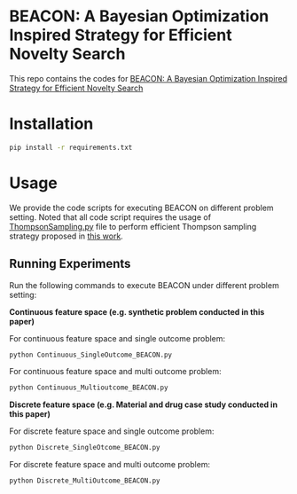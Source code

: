 # BEACON: A Bayesian Optimization Inspired Strategy for Efficient Novelty Search
This repo contains the codes for [BEACON: A Bayesian Optimization Inspired
Strategy for Efficient Novelty Search](https://arxiv.org/abs/2406.03616)

# Installation
```sh
pip install -r requirements.txt
```

# Usage
We provide the code scripts for executing BEACON on different problem setting. Noted that all code script requires the usage of [ThompsonSampling.py](https://github.com/PaulsonLab/BEACON/blob/1ede361eb98824b459da9df3a17839ab8753d02b/ThompsonSampling.py) file to perform efficient Thompson sampling strategy proposed in [this work](https://arxiv.org/abs/2002.09309).

Running Experiments
------------------------------
Run the following commands to execute BEACON under different problem setting:

**Continuous feature space (e.g. synthetic problem conducted in this paper)**
   
For continuous feature space and single outcome problem:
```sh
python Continuous_SingleOutcome_BEACON.py
```

For continuous feature space and multi outcome problem:
```sh
python Continuous_Multioutcome_BEACON.py
```

**Discrete feature space (e.g. Material and drug case study conducted in this paper)**
   
For discrete feature space and single outcome problem:
```sh
python Discrete_SingleOtcome_BEACON.py
```

For discrete feature space and multi outcome problem:
```sh
python Discrete_MultiOutcome_BEACON.py
```
